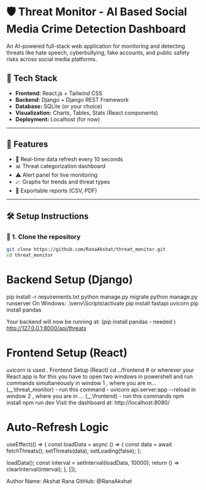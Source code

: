 # 🛡️ Threat Monitor - AI Based Social Media Crime Detection Dashboard

An AI-powered full-stack web application for monitoring and detecting threats like hate speech, cyberbullying, fake accounts, and public safety risks across social media platforms.

## 🧠 Tech Stack

- **Frontend:** React.js + Tailwind CSS
- **Backend:** Django + Django REST Framework
- **Database:** SQLite (or your choice)
- **Visualization:** Charts, Tables, Stats (React components)
- **Deployment:** Localhost (for now)

---

## 🚀 Features

- 🔁 Real-time data refresh every 10 seconds
- 📊 Threat categorization dashboard
- ⚠️ Alert panel for live monitoring
- 📈 Graphs for trends and threat types
- 🧾 Exportable reports (CSV, PDF)

---

## 🛠️ Setup Instructions

### 📁 1. Clone the repository

```bash
git clone https://github.com/RanaAkshat/threat_monitor.git
cd threat_monitor
```

# Backend Setup (Django)

pip install -r requirements.txt
python manage.py migrate
python manage.py runserver
On Windows: .\venv\Scripts\activate
pip install fastapi uvicorn
pip install pandas

Your backend will now be running at:           (pip install pandas - needed )
http://127.0.0.1:8000/api/threats

 # Frontend Setup (React)

uvicorn is used .
Frontend Setup (React) cd ../frontend # or wherever your React app is
for this you have to open two windows in powershell and run commands simultaneously
in window 1 , where you are in...
(\__\__\threat_monitor)  - run this command - uvicorn api.server:app --reload 
in window 2 , where you are in ...
(\__\__\frontend) - run this commands
npm install 
npm run dev
Visit the dashboard at:
http://localhost:8080/

#  Auto-Refresh Logic
useEffect(() => {
  const loadData = async () => {
    const data = await fetchThreats();
    setThreats(data);
    setLoading(false);
  };

  loadData();
  const interval = setInterval(loadData, 10000);
  return () => clearInterval(interval);
}, []);

Author
Name: Akshat Rana
GitHub: @RanaAkshat
